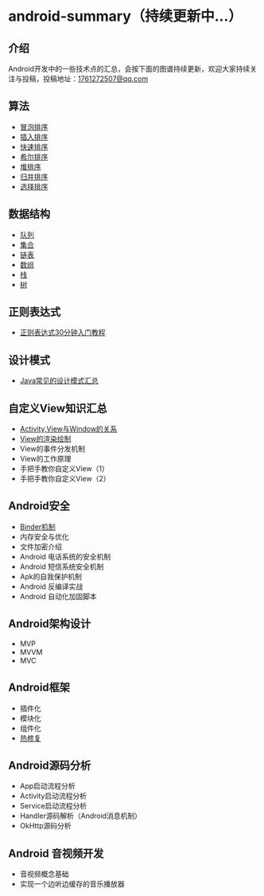 # android-summary（持续更新中...）

## 介绍
Android开发中的一些技术点的汇总，会按下面的图谱持续更新，欢迎大家持续关注与投稿，投稿地址：1761272507@qq.com

## 算法
- [冒泡排序](https://github.com/Sakuragi/android-summary/blob/master/files01/BubbleSort.md)
- [插入排序](https://github.com/Sakuragi/android-summary/blob/master/files01/InsertionSort.md)
- [快速排序](https://github.com/Sakuragi/android-summary/blob/master/files01/QuickSort.md)
- [希尔排序](https://github.com/Sakuragi/android-summary/blob/master/files01/ShellSort.md)
- [堆排序](https://github.com/Sakuragi/android-summary/blob/master/files01/HeapSort.md)
- [归并排序](https://github.com/Sakuragi/android-summary/blob/master/files01/MergeSort.md)
- [选择排序](https://github.com/Sakuragi/android-summary/blob/master/files01/SelectionSort.md)

## 数据结构
- [队列](https://github.com/Sakuragi/android-summary/blob/master/files02/shujujiegou.md)
- [集合](https://github.com/Sakuragi/android-summary/blob/master/files02/shujujiegou.md)
- [链表](https://github.com/Sakuragi/android-summary/blob/master/files02/shujujiegou.md)
- [数组](https://github.com/Sakuragi/android-summary/blob/master/files02/shujujiegou.md)
- [栈](https://github.com/Sakuragi/android-summary/blob/master/files02/shujujiegou.md)
- [树](https://github.com/Sakuragi/android-summary/blob/master/files02/shujujiegou.md)

## 正则表达式
- [正则表达式30分钟入门教程](https://www.cnblogs.com/deerchao/archive/2006/08/24/zhengzhe30fengzhongjiaocheng.html)

## 设计模式
- [Java常见的设计模式汇总](http://www.runoob.com/design-pattern/singleton-pattern.html)

## 自定义View知识汇总
- [Activity,View与Window的关系](https://juejin.im/entry/596329686fb9a06bc903b6fd)
- [View的渲染绘制](https://www.jianshu.com/p/1ef2a9e5aa91)
- View的事件分发机制
- View的工作原理
- 手把手教你自定义View（1）
- 手把手教你自定义View（2）

## Android安全
- [Binder机制](https://blog.csdn.net/carson_ho/article/details/73560642)
- 内存安全与优化
- 文件加密介绍
- Android 电话系统的安全机制
- Android 短信系统安全机制
- Apk的自我保护机制
- Android 反编译实战
- Android 自动化加固脚本

## Android架构设计
- MVP
- MVVM
- MVC

## Android框架
- 插件化
- 模块化
- 组件化
- [热修复](https://github.com/Sakuragi/android-summary/blob/master/files07/%E7%BE%8E%E5%9B%A2%E7%83%AD%E6%9B%B4%E6%96%B0%E5%8E%9F%E7%90%86.md)

## Android源码分析
- App启动流程分析
- Activity启动流程分析
- Service启动流程分析
- Handler源码解析（Android消息机制）
- OkHttp源码分析

## Android 音视频开发
- 音视频概念基础
- 实现一个边听边缓存的音乐播放器
